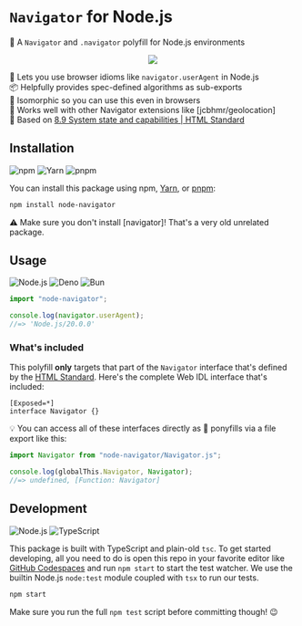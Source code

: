 # `Navigator` for Node.js

🧭 A `Navigator` and `.navigator` polyfill for Node.js environments

<div align="center">

![](https://picsum.photos/600/400)

</div>

🎉 Lets you use browser idioms like `navigator.userAgent` in Node.js \
📦 Helpfully provides spec-defined algorithms as sub-exports \
🧊 Isomorphic so you can use this even in browsers \
🤝 Works well with other Navigator extensions like [jcbhmr/geolocation] \
📜 Based on [8.9 System state and capabilities | HTML Standard]

## Installation

![npm](https://img.shields.io/static/v1?style=for-the-badge&message=npm&color=CB3837&logo=npm&logoColor=FFFFFF&label=)
![Yarn](https://img.shields.io/static/v1?style=for-the-badge&message=Yarn&color=2C8EBB&logo=Yarn&logoColor=FFFFFF&label=)
![pnpm](https://img.shields.io/static/v1?style=for-the-badge&message=pnpm&color=222222&logo=pnpm&logoColor=F69220&label=)

You can install this package using npm, [Yarn], or [pnpm]:

```sh
npm install node-navigator
```

⚠️ Make sure you don't install [navigator]! That's a very old unrelated package.

## Usage

![Node.js](https://img.shields.io/static/v1?style=for-the-badge&message=Node.js&color=339933&logo=Node.js&logoColor=FFFFFF&label=)
![Deno](https://img.shields.io/static/v1?style=for-the-badge&message=Deno&color=000000&logo=Deno&logoColor=FFFFFF&label=)
![Bun](https://img.shields.io/static/v1?style=for-the-badge&message=Bun&color=000000&logo=Bun&logoColor=FFFFFF&label=)

```js
import "node-navigator";

console.log(navigator.userAgent);
//=> 'Node.js/20.0.0'
```

### What's included

This polyfill **only** targets that part of the `Navigator` interface that's
defined by the [HTML Standard]. Here's the complete Web IDL interface that's
included:

```webidl
[Exposed=*]
interface Navigator {}
```

💡 You can access all of these interfaces directly as 🦄 ponyfills via a file
export like this:

```js
import Navigator from "node-navigator/Navigator.js";

console.log(globalThis.Navigator, Navigator);
//=> undefined, [Function: Navigator]
```

## Development

![Node.js](https://img.shields.io/static/v1?style=for-the-badge&message=Node.js&color=339933&logo=Node.js&logoColor=FFFFFF&label=)
![TypeScript](https://img.shields.io/static/v1?style=for-the-badge&message=TypeScript&color=3178C6&logo=TypeScript&logoColor=FFFFFF&label=)

This package is built with TypeScript and plain-old `tsc`. To get started
developing, all you need to do is open this repo in your favorite editor like
[GitHub Codespaces] and run `npm start` to start the test watcher. We use the
builtin Node.js `node:test` module coupled with `tsx` to run our tests.

```sh
npm start
```

Make sure you run the full `npm test` script before committing though! 😉

[GitHub Codespaces]: https://github.com/features/codespaces
[Yarn]: https://yarnpkg.com/
[pnpm]: https://pnpm.io/
[8.9 System state and capabilities | HTML Standard]:
  https://html.spec.whatwg.org/multipage/system-state.html
[HTML Standard]: https://html.spec.whatwg.org/multipage/
